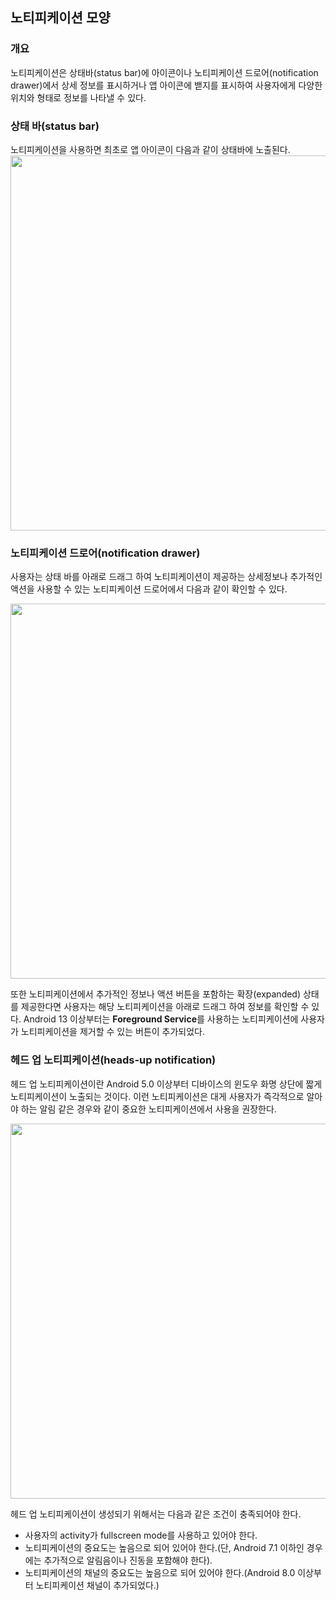 ## 노티피케이션 모양
### 개요
노티피케이션은 상태바(status bar)에 아이콘이나 
노티피케이션 드로어(notification drawer)에서 상세 정보를 표시하거나 
앱 아이콘에 밷지를 표시하여 사용자에게 다양한 위치와 형태로 정보를 나타낼 수 있다.

### 상태 바(status bar)
노티피케이션을 사용하면 최초로 앱 아이콘이 다음과 같이 상태바에 노출된다.</br>
<img src="https://developer.android.com/static/images/ui/notifications/notification-area_2x.png" width=600/>

### 노티피케이션 드로어(notification drawer)
사용자는 상태 바를 아래로 드래그 하여 
노티피케이션이 제공하는 상세정보나 추가적인 액션을 사용할 수 있는 노티피케이션 드로어에서 다음과 같이 확인할 수 있다.</br>

<img width=600 src="https://developer.android.com/static/images/ui/notifications/notification-drawer_2x.png"/>

또한 노티피케이션에서 추가적인 정보나 액션 버튼을 포함하는 확장(expanded) 상태를 제공한다면
사용자는 해당 노티피케이션을 아래로 드래그 하여 정보를 확인할 수 있다.
Android 13 이상부터는 **Foreground Service**를 사용하는 노티피케이션에 사용자가 노티피케이션을 제거할 수 있는 버튼이 추가되었다.

### 헤드 업 노티피케이션(heads-up notification)
헤드 업 노티피케이션이란 Android 5.0 이상부터 디바이스의 윈도우 화명 상단에 짧게 노티피케이션이 노출되는 것이다.
이런 노티피케이션은 대게 사용자가 즉각적으로 알아야 하는 알림 같은 경우와 같이 중요한 노티피케이션에서 사용을 권장한다.</br>

<img width=600 src="https://developer.android.com/static/images/ui/notifications/heads-up_2x.png"/>

헤드 업 노티피케이션이 생성되기 위해서는 다음과 같은 조건이 충족되어야 한다.
- 사용자의 activity가 fullscreen mode를 사용하고 있어야 한다.
- 노티피케이션의 중요도는 높음으로 되어 있어야 한다.(단, Android 7.1 이하인 경우에는 추가적으로 알림음이나 진동을 포함해야 한다).
- 노티피케이션의 채널의 중요도는 높음으로 되어 있어야 한다.(Android 8.0 이상부터 노티피케이션 채널이 추가되었다.)
